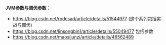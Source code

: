 **JVM参数与调优参数：**
- https://blog.csdn.net/rodesad/article/details/51544977  (这个系列包括实战与调优)
- https://blog.csdn.net/linsongbin1/article/details/55049477 包括参数
- https://blog.csdn.net/maosijunzi/article/details/46562489